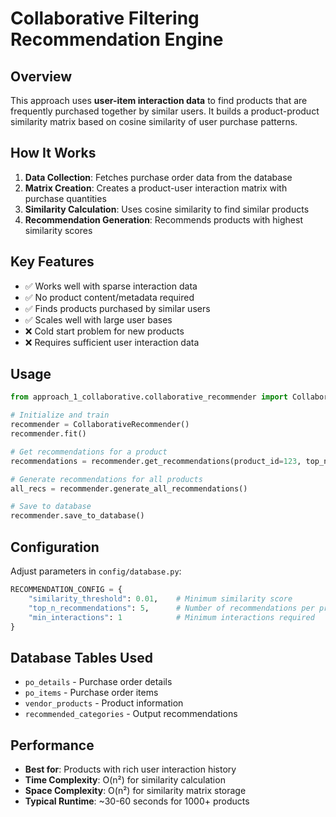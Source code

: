 # Collaborative Filtering Recommendation Engine

## Overview

This approach uses **user-item interaction data** to find products that are frequently purchased together by similar users. It builds a product-product similarity matrix based on cosine similarity of user purchase patterns.

## How It Works

1. **Data Collection**: Fetches purchase order data from the database
2. **Matrix Creation**: Creates a product-user interaction matrix with purchase quantities
3. **Similarity Calculation**: Uses cosine similarity to find similar products
4. **Recommendation Generation**: Recommends products with highest similarity scores

## Key Features

- ✅ Works well with sparse interaction data
- ✅ No product content/metadata required
- ✅ Finds products purchased by similar users
- ✅ Scales well with large user bases
- ❌ Cold start problem for new products
- ❌ Requires sufficient user interaction data

## Usage

```python
from approach_1_collaborative.collaborative_recommender import CollaborativeRecommender

# Initialize and train
recommender = CollaborativeRecommender()
recommender.fit()

# Get recommendations for a product
recommendations = recommender.get_recommendations(product_id=123, top_n=5)

# Generate recommendations for all products
all_recs = recommender.generate_all_recommendations()

# Save to database
recommender.save_to_database()
```

## Configuration

Adjust parameters in `config/database.py`:

```python
RECOMMENDATION_CONFIG = {
    "similarity_threshold": 0.01,    # Minimum similarity score
    "top_n_recommendations": 5,      # Number of recommendations per product
    "min_interactions": 1            # Minimum interactions required
}
```

## Database Tables Used

- `po_details` - Purchase order details
- `po_items` - Purchase order items  
- `vendor_products` - Product information
- `recommended_categories` - Output recommendations

## Performance

- **Best for**: Products with rich user interaction history
- **Time Complexity**: O(n²) for similarity calculation
- **Space Complexity**: O(n²) for similarity matrix storage
- **Typical Runtime**: ~30-60 seconds for 1000+ products
